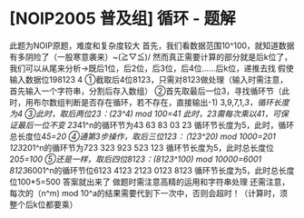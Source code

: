 # [NOIP2005 普及组] 循环 - 题解

此题为NOIP原题，难度和复杂度较大
首先，我们看数据范围10^100，就知道数据有多阴险了（一股寒意袭来）~(≧▽≦)/
然而真正需要计算的部分就是后k位了，我们可以从尾来分析→既后1位，后2位，后3位，后4位……后k位，递推去找
假使输入数据位198123 4
①截取后4位8123，只需对8123做处理（输入时需注意，首先输入一个字符串，分割后存入数组）
②首先取最后一位3，寻找循环节（此时，用布尔数组判断是否存在循环，若不存在，直接输出-1)
3,9,7,1,*3，循环长度为4
③此时，取后两位23：(23^4) mod 100=41 此时，23需每次乘以41，可保证最后一位不变
23*41^n的循环节为43 63 83 03 23 循环节长度为5，此时，循环总长度位4*5=20
④通第3步操作，取后三位123：（123^20) mod 1000=201
123*201^n的循环节为723 323 923 523 123 循环节长度为5，此时总长度位20*5=100
⑤还是一样，取后四位8123：(8123^100) mod 10000=6001
8123*6001^n的循环节位6123 4123 2123 0123 8123 循环节长度为5，此时总长度位100*5=500
答案就出来了
做题时需注意高精的运用和字符串处理
还需注意，每次的（n^m) mod 10^a的结果需要代到下一次中，否则会超时！（计算时，须整个后k位都要乘）
 